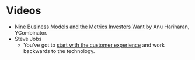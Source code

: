 # Videos

- [Nine Business Models and the Metrics Investors Want](https://www.youtube.com/watch?v=PTg3RZPXgLg) by Anu Hariharan, YCombinator.
- Steve Jobs
	- You’ve got to [start with the customer experience](https://www.youtube.com/watch?v=oeqPrUmVz-o) and work backwards to the technology.